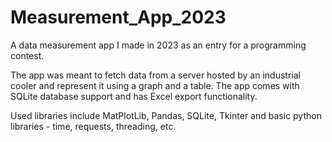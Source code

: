 # Measurement_App_2023
A data measurement app I made in 2023 as an entry for a programming contest. 



The app was meant to fetch data from a server hosted by an industrial cooler and represent it using a graph and a table. The app comes with SQLite database support and has Excel export functionality.

Used libraries include MatPlotLib, Pandas, SQLite, Tkinter and basic python libraries - time, requests, threading, etc.
